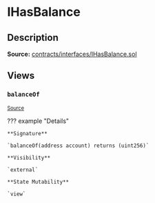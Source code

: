 # IHasBalance

## Description

**Source:** [contracts/interfaces/IHasBalance.sol](https://github.com/Synthetixio/synthetix/tree/v2.23.3/contracts/interfaces/IHasBalance.sol)

## Views

### `balanceOf`

<sub>[Source](https://github.com/Synthetixio/synthetix/tree/v2.23.3/contracts/interfaces/IHasBalance.sol#L6)</sub>

??? example "Details"

    **Signature**

    `balanceOf(address account) returns (uint256)`

    **Visibility**

    `external`

    **State Mutability**

    `view`
